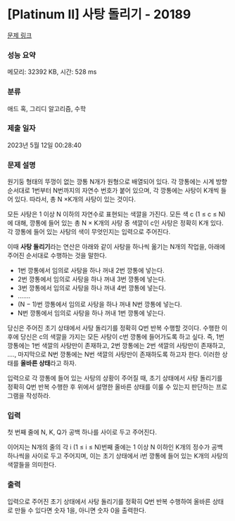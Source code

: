 # [Platinum II] 사탕 돌리기 - 20189 

[문제 링크](https://www.acmicpc.net/problem/20189) 

### 성능 요약

메모리: 32392 KB, 시간: 528 ms

### 분류

애드 혹, 그리디 알고리즘, 수학

### 제출 일자

2023년 5월 12일 00:28:40

### 문제 설명

<p>원기둥 형태의 뚜껑이 없는 깡통 N개가 원형으로 배열되어 있다. 각 깡통에는 시계 방향 순서대로 1번부터 N번까지의 자연수 번호가 붙어 있으며, 각 깡통에는 사탕이 K개씩 들어 있다. 따라서, 총 N ×K개의 사탕이 있는 것이다.</p>

<p>모든 사탕은 1 이상 N 이하의 자연수로 표현되는 색깔을 가진다. 모든 색 c (1 ≤ c ≤ N)에 대해, 깡통에 들어 있는 총 N × K개의 사탕 중 색깔이 c인 사탕은 정확히 K개 있다. 각 깡통에 들어 있는 사탕의 색이 무엇인지는 입력으로 주어진다.</p>

<p>이때 <strong>사탕 돌리기</strong>라는 연산은 아래와 같이 사탕을 하나씩 옮기는 N개의 작업을, 아래에 주어진 순서대로 수행하는 것을 말한다.</p>

<ul>
	<li>1번 깡통에서 임의로 사탕을 하나 꺼내 2번 깡통에 넣는다.</li>
	<li>2번 깡통에서 임의로 사탕을 하나 꺼내 3번 깡통에 넣는다.</li>
	<li>3번 깡통에서 임의로 사탕을 하나 꺼내 4번 깡통에 넣는다.</li>
	<li>.......</li>
	<li>(N − 1)번 깡통에서 임의로 사탕을 하나 꺼내 N번 깡통에 넣는다.</li>
	<li>N번 깡통에서 임의로 사탕을 하나 꺼내 1번 깡통에 넣는다.</li>
</ul>

<p>당신은 주어진 초기 상태에서 사탕 돌리기를 정확히 Q번 반복 수행할 것이다. 수행한 이후에 당신은 c의 색깔을 가지는 모든 사탕이 c번 깡통에 들어가도록 하고 싶다. 즉, 1번 깡통에는 1번 색깔의 사탕만이 존재하고, 2번 깡통에는 2번 색깔의 사탕만이 존재하고, ...., 마지막으로 N번 깡통에는 N번 색깔의 사탕만이 존재하도록 하고자 한다. 이러한 상태를 <strong>올바른 상태</strong>라고 하자.</p>

<p>입력으로 각 깡통에 들어 있는 사탕의 상황이 주어질 때, 초기 상태에서 사탕 돌리기를 정확히 Q번 반복 수행한 후 위에서 설명한 올바른 상태를 이룰 수 있는지 판단하는 프로그램을 작성하라.</p>

### 입력 

 <p>첫 번째 줄에 N, K, Q가 공백 하나를 사이로 두고 주어진다.</p>

<p>이어지는 N개의 줄의 각 i (1 ≤ i ≤ N)번째 줄에는 1 이상 N 이하인 K개의 정수가 공백 하나씩을 사이로 두고 주어지며, 이는 초기 상태에서 i번 깡통에 들어 있는 K개의 사탕의 색깔들을 의미한다.</p>

### 출력 

 <p>입력으로 주어진 초기 상태에서 사탕 돌리기를 정확히 Q번 반복 수행하여 올바른 상태로 만들 수 있다면 숫자 1을, 아니면 숫자 0을 출력한다.</p>

